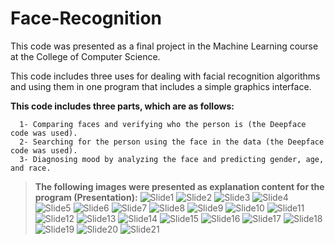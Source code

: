 # Face-Recognition
This code was presented as a final project in the Machine Learning course at the College of Computer Science.

This code includes three uses for dealing with facial recognition algorithms and using them in one program that includes a simple graphics interface.

**This code includes three parts, which are as follows:** 
```
  1- Comparing faces and verifying who the person is (the Deepface code was used).
  2- Searching for the person using the face in the data (the Deepface code was used).
  3- Diagnosing mood by analyzing the face and predicting gender, age, and race.
```
>**The following images were presented as explanation content for the program (Presentation):**
>![Slide1](https://github.com/Khaled-Magdi/Face-Recognition/assets/86789501/a52d0ac8-dc63-4eeb-8081-9cde32d1a107)
![Slide2](https://github.com/Khaled-Magdi/Face-Recognition/assets/86789501/b32c1008-02ce-46db-9590-198ec96c9bfc)
![Slide3](https://github.com/Khaled-Magdi/Face-Recognition/assets/86789501/b901e24f-7fb3-4fac-88ab-73919872164a)
![Slide4](https://github.com/Khaled-Magdi/Face-Recognition/assets/86789501/9c336cd6-b56a-4b8a-a531-8ec5fc02b7cf)
![Slide5](https://github.com/Khaled-Magdi/Face-Recognition/assets/86789501/4dc343e3-abed-430f-bfd6-94f84a9b1576)
![Slide6](https://github.com/Khaled-Magdi/Face-Recognition/assets/86789501/e76e3da6-8e8e-4c9c-8d99-8fac59d8192f)
![Slide7](https://github.com/Khaled-Magdi/Face-Recognition/assets/86789501/f15729eb-2064-4a7e-9ebd-11f622c28792)
![Slide8](https://github.com/Khaled-Magdi/Face-Recognition/assets/86789501/6639e33c-230f-479e-81d6-d89bc75f9e63)
![Slide9](https://github.com/Khaled-Magdi/Face-Recognition/assets/86789501/09f1e5cc-21bf-4d88-8b88-1790ae176b14)
![Slide10](https://github.com/Khaled-Magdi/Face-Recognition/assets/86789501/e2d87e3b-0647-459c-a1e5-63e35b7810e9)
![Slide11](https://github.com/Khaled-Magdi/Face-Recognition/assets/86789501/ad6766ae-556e-4299-a837-5bf323c4d796)
![Slide12](https://github.com/Khaled-Magdi/Face-Recognition/assets/86789501/827d4ef1-bb91-4f58-8cdc-382ed7637339)
![Slide13](https://github.com/Khaled-Magdi/Face-Recognition/assets/86789501/40e3798b-9815-496f-893c-705f4fc3c131)
![Slide14](https://github.com/Khaled-Magdi/Face-Recognition/assets/86789501/46d917c9-b69f-49bf-ab35-a9a21823eb8e)
![Slide15](https://github.com/Khaled-Magdi/Face-Recognition/assets/86789501/715efb20-e995-4be6-851a-52b82ca0fbe0)
![Slide16](https://github.com/Khaled-Magdi/Face-Recognition/assets/86789501/1b610c1a-6efc-4ea6-b6d8-c4613f30376b)
![Slide17](https://github.com/Khaled-Magdi/Face-Recognition/assets/86789501/6a352a30-d24f-45bf-910c-7f0fb2e9c4bc)
![Slide18](https://github.com/Khaled-Magdi/Face-Recognition/assets/86789501/70c86ae0-57df-4ed2-b96c-4d5e548350de)
![Slide19](https://github.com/Khaled-Magdi/Face-Recognition/assets/86789501/88540ffa-bcfa-43b6-bda0-634629305c74)
![Slide20](https://github.com/Khaled-Magdi/Face-Recognition/assets/86789501/a880c0d4-427f-4237-b528-c3d3735ad97e)
![Slide21](https://github.com/Khaled-Magdi/Face-Recognition/assets/86789501/bacf2780-4659-443b-a122-a713d3c5bfeb)
